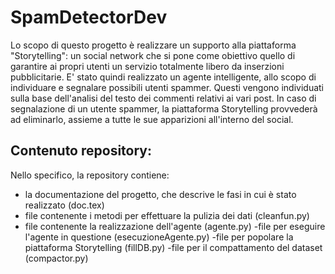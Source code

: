 # SpamDetectorDev
Lo scopo di questo progetto è realizzare un supporto alla piattaforma "Storytelling": un social network che
si pone come obiettivo quello di garantire ai propri utenti un servizio totalmente libero da inserzioni pubblicitarie.
E' stato quindi realizzato un agente intelligente, allo scopo di individuare e segnalare possibili utenti spammer.
Questi vengono individuati sulla base dell'analisi del testo dei commenti relativi ai vari post. 
In caso di segnalazione di un utente spammer, la piattaforma Storytelling provvederà ad eliminarlo, assieme
a tutte le sue apparizioni all'interno del social.


## Contenuto repository:
Nello specifico, la repository contiene:
- la documentazione del progetto, che descrive le fasi in cui è stato realizzato (doc.tex)
- file contenente i metodi per effettuare la pulizia dei dati (cleanfun.py)
- file contenente la realizzazione dell'agente (agente.py)
-file per eseguire l'agente in questione (esecuzioneAgente.py)
-file per popolare la piattaforma Storytelling (fillDB.py)
-file per il compattamento del dataset (compactor.py)


